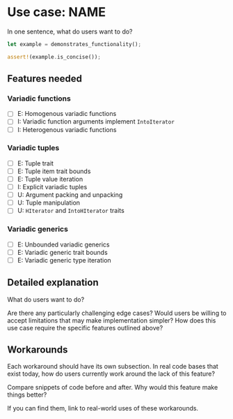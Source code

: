 # Use case: NAME

In one sentence, what do users want to do?

```rust
let example = demonstrates_functionality();

assert!(example.is_concise());
```

## Features needed

### Variadic functions

- [ ] E: Homogenous variadic functions
- [ ] I: Variadic function arguments implement `IntoIterator`
- [ ] I: Heterogenous variadic functions

### Variadic tuples

- [ ] E: Tuple trait
- [ ] E: Tuple item trait bounds
- [ ] E: Tuple value iteration
- [ ] I: Explicit variadic tuples
- [ ] U: Argument packing and unpacking
- [ ] U: Tuple manipulation
- [ ] U: `HIterator` and `IntoHIterator` traits

### Variadic generics

- [ ] E: Unbounded variadic generics
- [ ] E: Variadic generic trait bounds
- [ ] E: Variadic generic type iteration

## Detailed explanation

What do users want to do?

Are there any particularly challenging edge cases?
Would users be willing to accept limitations that may make implementation simpler?
How does this use case require the specific features outlined above?

## Workarounds

Each workaround should have its own subsection.
In real code bases that exist today, how do users currently work around the lack of this feature?

Compare snippets of code before and after.
Why would this feature make things better?

If you can find them, link to real-world uses of these workarounds.
